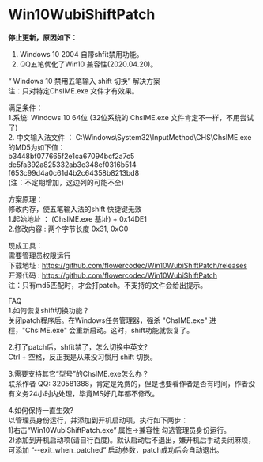 # Win10WubiShiftPatch

**停止更新，原因如下：**
1. Windows 10 2004 自带shfit禁用功能。
2. QQ五笔优化了Win10 兼容性(2020.04.20)。

 “ Windows 10 禁用五笔输入 shift 切换” 解决方案  
注：只对特定ChsIME.exe 文件才有效果。  

满足条件：  
1.系统: Windows 10 64位 (32位系统的 ChsIME.exe 文件肯定不一样，不用尝试了)  
2. 中文输入法文件 ： C:\Windows\System32\InputMethod\CHS\ChsIME.exe 的MD5为如下值：  
b3448bf077665f2e1ca67094bcf2a7c5  
de5fa392a825332ab3e348ef0316b514  
f653c99d4a0c61d4b2c64358b8213bd8  
(注：不定期增加，这边列的可能不全)  


方案原理：  
修改内存，使五笔输入法的shift 快捷键无效  
1.起始地址 ： (ChsIME.exe 基址) + 0x14DE1  
2.修改内容 :  两个字节长度  0x31, 0xC0   

现成工具：  
需要管理员权限运行  
下载地址 : https://github.com/flowercodec/Win10WubiShiftPatch/releases  
开源代码 : https://github.com/flowercodec/Win10WubiShiftPatch  
注：只有md5匹配时，才会打patch。不支持的文件会给出提示。  

FAQ  
1.如何恢复shift切换功能？  
关闭patch程序后。在Windows任务管理器，强杀 "ChsIME.exe" 进程，"ChsIME.exe" 会重新启动。这时，shift功能就恢复了。  

2.打了patch后，shfit禁了，怎么切换中英文?  
Ctrl + 空格，反正我是从来没习惯用 shift 切换。  

3.需要支持其它“型号”的ChsIME.exe怎么办？  
联系作者 QQ: 320581388，肯定是免费的，但是也要看作者是否有时间，作者没有义务24小时内处理，毕竟MS好几年都不修改。

4.如何保持一直生效?  
以管理员身份运行，并添加到开机启动项，执行如下两步：  
1)右击“Win10WubiShiftPatch.exe” 属性->兼容性 勾选管理员身份运行。  
2)添加到开机启动项(请自行百度)。默认启动后不退出，嫌开机后手动关闭麻烦，可添加 “--exit_when_patched” 启动参数，patch成功后会自动退出。  
